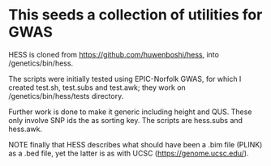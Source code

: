# This seeds a collection of utilities for GWAS

HESS is cloned from https://github.com/huwenboshi/hess, into /genetics/bin/hess.

The scripts were initially tested using EPIC-Norfolk GWAS, for which I created test.sh, test.subs and test.awk; they work on /genetics/bin/hess/tests directory.

Further work is done to make it generic including height and QUS. These only involve SNP ids the as sorting key. The scripts are hess.subs and hess.awk.

NOTE finally that HESS describes what should have been a .bim file (PLINK) as a .bed file, yet the latter is as with UCSC (https://genome.ucsc.edu/).

